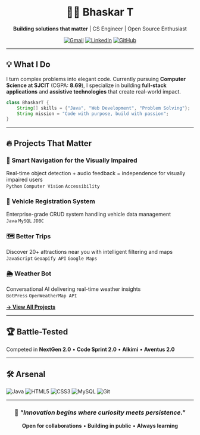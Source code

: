 <div align="center">

# 👨‍💻 Bhaskar T

**Building solutions that matter** | CS Engineer | Open Source Enthusiast

[![Gmail](https://img.shields.io/badge/bhaskart.dev@gmail.com-D14836?style=flat&logo=gmail&logoColor=white)](mailto:bhaskart.dev@gmail.com)
[![LinkedIn](https://img.shields.io/badge/Connect-0077B5?style=flat&logo=linkedin&logoColor=white)](https://www.linkedin.com/in/bhaskart2004)
[![GitHub](https://img.shields.io/badge/Follow-181717?style=flat&logo=github&logoColor=white)](https://github.com/bhaskar2004)

</div>

---

## 💡 What I Do

I turn complex problems into elegant code. Currently pursuing **Computer Science at SJCIT** (CGPA: **8.69**), I specialize in building **full-stack applications** and **assistive technologies** that create real-world impact.
```java
class BhaskarT {
    String[] skills = {"Java", "Web Development", "Problem Solving"};
    String mission = "Code with purpose, build with passion";
}
```

---

## 🔥 Projects That Matter

### 🦯 **Smart Navigation for the Visually Impaired**
Real-time object detection + audio feedback = independence for visually impaired users  
`Python` `Computer Vision` `Accessibility`

### 🚗 **Vehicle Registration System**
Enterprise-grade CRUD system handling vehicle data management  
`Java` `MySQL` `JDBC`

### 🗺️ **Better Trips**
Discover 20+ attractions near you with intelligent filtering and maps  
`JavaScript` `Geoapify API` `Google Maps`

### 🌦️ **Weather Bot**
Conversational AI delivering real-time weather insights  
`BotPress` `OpenWeatherMap API`

[**→ View All Projects**](https://github.com/bhaskar2004?tab=repositories)

---

## 🏆 Battle-Tested

Competed in **NextGen 2.0** • **Code Sprint 2.0** • **Alkimi** • **Aventus 2.0**

---

## 🛠️ Arsenal

![Java](https://img.shields.io/badge/Java-ED8B00?style=flat&logo=openjdk&logoColor=white)
![HTML5](https://img.shields.io/badge/HTML5-E34F26?style=flat&logo=html5&logoColor=white)
![CSS3](https://img.shields.io/badge/CSS3-1572B6?style=flat&logo=css3&logoColor=white)
![MySQL](https://img.shields.io/badge/MySQL-4479A1?style=flat&logo=mysql&logoColor=white)
![Git](https://img.shields.io/badge/Git-F05032?style=flat&logo=git&logoColor=white)

---

<div align="center">

### 💭 *"Innovation begins where curiosity meets persistence."*

**Open for collaborations** • **Building in public** • **Always learning**

</div>
